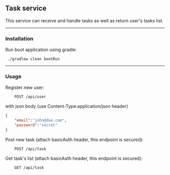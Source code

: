 ## Task service
This service can receive and handle tasks as well as return user's tasks list.

---

### Installation
Run boot application using gradle:
```shell script
 ./gradlew clean bootRun
```

---

### Usage
Register new user:
```
    POST /api/user
```
with json body (use Content-Type:application/json header)
```json
{
	"email":"john@doe.com",
	"password":"secret"
}
```

Post new task (attach basicAuth header, this endpoint is secured):
```
    POST /api/task
```


Get task's list (attach basicAuth header, this endpoint is secured):
```
    GET /api/task
```

